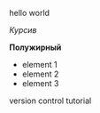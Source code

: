 hello world

*Курсив*

**Полужирный**

* element 1
* element 2
* element 3

version control tutorial